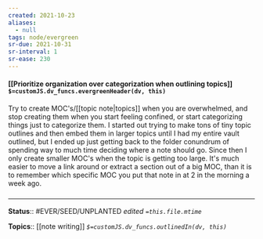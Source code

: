 ```yaml
---
created: 2021-10-23
aliases:
  - null
tags: node/evergreen
sr-due: 2021-10-31
sr-interval: 1
sr-ease: 230
---
```

#### [[Prioritize organization over categorization when outlining topics]] `$=customJS.dv_funcs.evergreenHeader(dv, this)`

Try to create MOC's/[[topic note|topics]] when you are overwhelmed, and stop creating them when you start feeling confined, or start categorizing things just to categorize them. I started out trying to make tons of tiny topic outlines and then embed them in larger topics until I had my entire vault outlined, but I ended up just getting back to the folder conundrum of spending way to much time deciding where a note should go. Since then I only create smaller MOC's when the topic is getting too large. It's much easier to move a link around or extract a section out of a big MOC, than it is to remember which specific MOC you put that note in at 2 in the morning a week ago.

### <hr class="footnote"/>

**Status**:: #EVER/SEED/UNPLANTED
*edited `=this.file.mtime`*

**Topics**:: [[note writing]]
*`$=customJS.dv_funcs.outlinedIn(dv, this)`*


